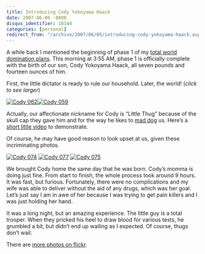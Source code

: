 ```yaml
---
title: Introducing Cody Yokoyama Haack
date: 2007-06-06 -0800
disqus_identifier: 18344
categories: [personal]
redirect_from: "/archive/2007/06/05/introducing-cody-yokoyama-haack.aspx/"
---
```


A while back I mentioned the beginning of phase 1 of my [total world
domination
plans](https://haacked.com/archive/2006/11/05/World_Domination_Phase_1_Commenced.aspx "World Domination Phase 1").
This morning at 3:55 AM, phase 1 is officially complete with the birth
of our son, Cody Yokoyama Haack, all seven pounds and fourteen ounces of
him.

First, the little dictator is ready to rule our household. Later, the
world! (*click to see larger*)

[![Cody
062](https://haacked.com/images/haacked_com/WindowsLiveWriter/IntroducingCodyYokoyamaHaack_13663/Cody%20062_thumb.jpg)![Cody
059](https://haacked.com/images/haacked_com/WindowsLiveWriter/IntroducingCodyYokoyamaHaack_13663/Cody%20059_thumb.jpg)](https://haacked.com/images/haacked_com/WindowsLiveWriter/IntroducingCodyYokoyamaHaack_13663/Cody%20059.jpg "cody")

Actually, our affectionate nickname for Cody is “Little Thug” because of
the skull cap they gave him and for the way he likes to [mad
dog](http://www.urbandictionary.com/define.php?term=mad+dog "Mad Dog Definition on Urban Dictionary")
us. Here’s a [short little
video](https://haacked.com/images/Cody_064.MPG "Video of Cody’s, the Little Thug")
to demonstrate.

Of course, he may have good reason to look upset at us, given these
incriminating photos.

[![Cody
074](https://haacked.com/images/haacked_com/WindowsLiveWriter/IntroducingCodyYokoyamaHaack_13663/Cody%20074_thumb_2.jpg)](https://haacked.com/images/haacked_com/WindowsLiveWriter/IntroducingCodyYokoyamaHaack_13663/Cody%20074_2.jpg "cody")
[![Cody
077](https://haacked.com/images/haacked_com/WindowsLiveWriter/IntroducingCodyYokoyamaHaack_13663/Cody%20077_thumb_1.jpg)](https://haacked.com/images/haacked_com/WindowsLiveWriter/IntroducingCodyYokoyamaHaack_13663/Cody%20077_1.jpg "cody")
[![Cody
075](https://haacked.com/images/haacked_com/WindowsLiveWriter/IntroducingCodyYokoyamaHaack_13663/Cody%20075_thumb_1.jpg)](https://haacked.com/images/haacked_com/WindowsLiveWriter/IntroducingCodyYokoyamaHaack_13663/Cody%20075_1.jpg "cody")

We brought Cody home the same day that he was born. Cody’s momma is
doing just fine. From start to finish, the whole process took around 9
hours. It was fast, but furious. Fortunately, there were no
complications and my wife was able to deliver without the aid of any
drugs, which was her goal. Let’s just say I am in awe of her because I
was trying to get pain killers and I was just holding her hand.

It was a long night, but an amazing experience. The little guy is a
total trooper. When they pricked his heel to draw blood for various
tests, he grumbled a bit, but didn’t end up wailing as I expected. Of
course, thugs don’t wail.

There are [more photos on
flickr](http://www.flickr.com/photos/haacked/tags/cody/ "Photos of Cody").

